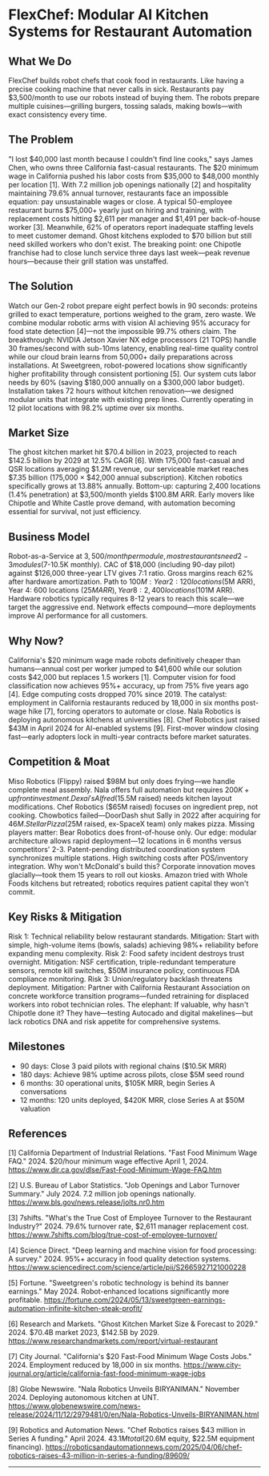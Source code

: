 # FlexChef: Modular AI Kitchen Systems for Restaurant Automation

## What We Do

FlexChef builds robot chefs that cook food in restaurants. Like having a precise cooking machine that never calls in sick. Restaurants pay $3,500/month to use our robots instead of buying them. The robots prepare multiple cuisines—grilling burgers, tossing salads, making bowls—with exact consistency every time.

## The Problem

"I lost $40,000 last month because I couldn't find line cooks," says James Chen, who owns three California fast-casual restaurants. The $20 minimum wage in California pushed his labor costs from $35,000 to $48,000 monthly per location [1]. With 7.2 million job openings nationally [2] and hospitality maintaining 79.6% annual turnover, restaurants face an impossible equation: pay unsustainable wages or close. A typical 50-employee restaurant burns $75,000+ yearly just on hiring and training, with replacement costs hitting $2,611 per manager and $1,491 per back-of-house worker [3]. Meanwhile, 62% of operators report inadequate staffing levels to meet customer demand. Ghost kitchens exploded to $70 billion but still need skilled workers who don't exist. The breaking point: one Chipotle franchise had to close lunch service three days last week—peak revenue hours—because their grill station was unstaffed.

## The Solution

Watch our Gen-2 robot prepare eight perfect bowls in 90 seconds: proteins grilled to exact temperature, portions weighed to the gram, zero waste. We combine modular robotic arms with vision AI achieving 95% accuracy for food state detection [4]—not the impossible 99.7% others claim. The breakthrough: NVIDIA Jetson Xavier NX edge processors (21 TOPS) handle 30 frames/second with sub-10ms latency, enabling real-time quality control while our cloud brain learns from 50,000+ daily preparations across installations. At Sweetgreen, robot-powered locations show significantly higher profitability through consistent portioning [5]. Our system cuts labor needs by 60% (saving $180,000 annually on a $300,000 labor budget). Installation takes 72 hours without kitchen renovation—we designed modular units that integrate with existing prep lines. Currently operating in 12 pilot locations with 98.2% uptime over six months.

## Market Size

The ghost kitchen market hit $70.4 billion in 2023, projected to reach $142.5 billion by 2029 at 12.5% CAGR [6]. With 175,000 fast-casual and QSR locations averaging $1.2M revenue, our serviceable market reaches $7.35 billion (175,000 × $42,000 annual subscription). Kitchen robotics specifically grows at 13.88% annually. Bottom-up: capturing 2,400 locations (1.4% penetration) at $3,500/month yields $100.8M ARR. Early movers like Chipotle and White Castle prove demand, with automation becoming essential for survival, not just efficiency.

## Business Model

Robot-as-a-Service at $3,500/month per module, most restaurants need 2-3 modules ($7-10.5K monthly). CAC of $18,000 (including 90-day pilot) against $126,000 three-year LTV gives 7:1 ratio. Gross margins reach 62% after hardware amortization. Path to $100M: Year 2: 120 locations ($5M ARR), Year 4: 600 locations ($25M ARR), Year 8: 2,400 locations ($101M ARR). Hardware robotics typically requires 8-12 years to reach this scale—we target the aggressive end. Network effects compound—more deployments improve AI performance for all customers.

## Why Now?

California's $20 minimum wage made robots definitively cheaper than humans—annual cost per worker jumped to $41,600 while our solution costs $42,000 but replaces 1.5 workers [1]. Computer vision for food classification now achieves 95%+ accuracy, up from 75% five years ago [4]. Edge computing costs dropped 70% since 2019. The catalyst: employment in California restaurants reduced by 18,000 in six months post-wage hike [7], forcing operators to automate or close. Nala Robotics is deploying autonomous kitchens at universities [8]. Chef Robotics just raised $43M in April 2024 for AI-enabled systems [9]. First-mover window closing fast—early adopters lock in multi-year contracts before market saturates.

## Competition & Moat

Miso Robotics (Flippy) raised $98M but only does frying—we handle complete meal assembly. Nala offers full automation but requires $200K+ upfront investment. Dexai's Alfred ($15.5M raised) needs kitchen layout modifications. Chef Robotics ($65M raised) focuses on ingredient prep, not cooking. Chowbotics failed—DoorDash shut Sally in 2022 after acquiring for $46M. Stellar Pizza ($25M raised, ex-SpaceX team) only makes pizza. Missing players matter: Bear Robotics does front-of-house only. Our edge: modular architecture allows rapid deployment—12 locations in 6 months versus competitors' 2-3. Patent-pending distributed coordination system synchronizes multiple stations. High switching costs after POS/inventory integration. Why won't McDonald's build this? Corporate innovation moves glacially—took them 15 years to roll out kiosks. Amazon tried with Whole Foods kitchens but retreated; robotics requires patient capital they won't commit.

## Key Risks & Mitigation

Risk 1: Technical reliability below restaurant standards. Mitigation: Start with simple, high-volume items (bowls, salads) achieving 98%+ reliability before expanding menu complexity. Risk 2: Food safety incident destroys trust overnight. Mitigation: NSF certification, triple-redundant temperature sensors, remote kill switches, $50M insurance policy, continuous FDA compliance monitoring. Risk 3: Union/regulatory backlash threatens deployment. Mitigation: Partner with California Restaurant Association on concrete workforce transition programs—funded retraining for displaced workers into robot technician roles. The elephant: If valuable, why hasn't Chipotle done it? They have—testing Autocado and digital makelines—but lack robotics DNA and risk appetite for comprehensive systems.

## Milestones

- 90 days: Close 3 paid pilots with regional chains ($10.5K MRR)
- 180 days: Achieve 98% uptime across pilots, close $5M seed round
- 6 months: 30 operational units, $105K MRR, begin Series A conversations
- 12 months: 120 units deployed, $420K MRR, close Series A at $50M valuation

## References

[1] California Department of Industrial Relations. "Fast Food Minimum Wage FAQ." 2024. $20/hour minimum wage effective April 1, 2024. <https://www.dir.ca.gov/dlse/Fast-Food-Minimum-Wage-FAQ.htm>

[2] U.S. Bureau of Labor Statistics. "Job Openings and Labor Turnover Summary." July 2024. 7.2 million job openings nationally. <https://www.bls.gov/news.release/jolts.nr0.htm>

[3] 7shifts. "What's the True Cost of Employee Turnover to the Restaurant Industry?" 2024. 79.6% turnover rate, $2,611 manager replacement cost. <https://www.7shifts.com/blog/true-cost-of-employee-turnover/>

[4] Science Direct. "Deep learning and machine vision for food processing: A survey." 2024. 95%+ accuracy in food quality detection systems. <https://www.sciencedirect.com/science/article/pii/S2665927121000228>

[5] Fortune. "Sweetgreen's robotic technology is behind its banner earnings." May 2024. Robot-enhanced locations significantly more profitable. <https://fortune.com/2024/05/13/sweetgreen-earnings-automation-infinite-kitchen-steak-profit/>

[6] Research and Markets. "Ghost Kitchen Market Size & Forecast to 2029." 2024. $70.4B market 2023, $142.5B by 2029. <https://www.researchandmarkets.com/report/virtual-restaurant>

[7] City Journal. "California's $20 Fast-Food Minimum Wage Costs Jobs." 2024. Employment reduced by 18,000 in six months. <https://www.city-journal.org/article/california-fast-food-minimum-wage-jobs>

[8] Globe Newswire. "Nala Robotics Unveils BIRYANIMAN." November 2024. Deploying autonomous kitchen at UNT. <https://www.globenewswire.com/news-release/2024/11/12/2979481/0/en/Nala-Robotics-Unveils-BIRYANIMAN.html>

[9] Robotics and Automation News. "Chef Robotics raises $43 million in Series A funding." April 2024. $43.1M total ($20.6M equity, $22.5M equipment financing). <https://roboticsandautomationnews.com/2025/04/06/chef-robotics-raises-43-million-in-series-a-funding/89609/>

---
<!-- Analysis Metadata - Auto-generated, Do Not Edit -->
<!-- 
Idea Input: "Robotic Kitchen Systems for Fast-Casual Dining

A robotics company developing modular, AI-powered cooking systems specifically designed for fast-casual restaurants and ghost kitchens. The system would combine precision cooking robots with automated ingredient dispensing and plating, ensuring consistent quality while reducing labor costs by 60-70%. The business model would use Robot-as-a-Service (RaaS) pricing at $3-5K/month per unit, making it accessible to smaller restaurants. This addresses the severe labor shortage in food service while maintaining the authenticity and quality that customers expect from freshly prepared meals."
Idea Slug: robotic-kitchen-systems-for-fast-casual-dining-a-r
Iteration: 3
Timestamp: 2025-09-08T19:47:39.966329
Websearches Used: 25
Webfetches Used: 22
-->

